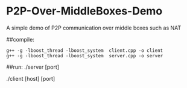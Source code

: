# P2P-Over-MiddleBoxes-Demo
A simple demo of P2P communication over middle boxes such as NAT

##compile:

    g++ -g -lboost_thread -lboost_system  client.cpp -o client
    g++ -g -lboost_thread -lboost_system  server.cpp -o server

##run:
   ./server \[port\]
   
   ./client \[host\] \[port\]
